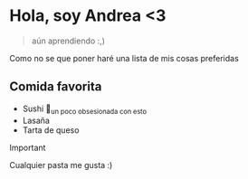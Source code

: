 # **Hola, soy Andrea <3**
> aún aprendiendo :,)

Como no se que poner haré una lista de mis cosas preferidas

## Comida favorita
- Sushi 🍣<sub>un poco obsesionada con esto</sub>
- Lasaña 
- Tarta de queso
>[!Important]
> Cualquier pasta me gusta :)


